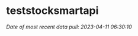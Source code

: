 
<!-- README.md is generated from README.Rmd. Please edit that file -->

# teststocksmartapi

*Date of most recent data pull: 2023-04-11 06:30:10*
